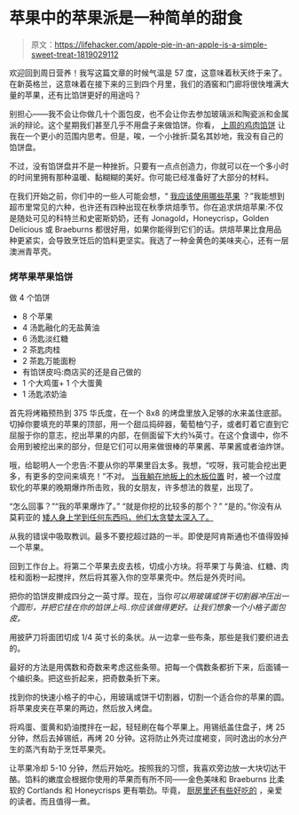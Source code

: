 # 苹果中的苹果派是一种简单的甜食

> 原文：<https://lifehacker.com/apple-pie-in-an-apple-is-a-simple-sweet-treat-1819029112>

欢迎回到周日营养！我写这篇文章的时候气温是 57 度，这意味着秋天终于来了。在新英格兰，这意味着在接下来的三到四个月里，我们的酒窖和门廊将很快堆满大量的苹果，还有比馅饼更好的用途吗？



别担心——我不会让你做几十个面包皮，也不会让你去参加玻璃派和陶瓷派和金属派的辩论。这个星期我们甚至几乎不用盘子来做馅饼。你看， [上周的鸡肉馅饼](https://skillet.lifehacker.com/make-quick-and-easy-pot-pies-in-your-microwave-1818691111) 让我在一个更小的范围内思考。但是，唉，一个小挫折:莫名其妙地，我没有自己的馅饼盘。

不过，没有馅饼盘并不是一种挫折。只要有一点点创造力，你就可以在一个多小时的时间里拥有那种温暖、黏糊糊的美好。你可能已经准备好了大部分的材料。

在我们开始之前，你们中的一些人可能会想，“ [我应该使用哪些苹果](https://skillet.lifehacker.com/forget-red-delicious-here-are-the-apples-you-should-us-1732697809) ？”我能想到超市里常见的六种，也许还有四种出现在秋季烘焙季节。你在追求烘焙苹果:不仅是随处可见的科特兰和史密斯奶奶，还有 Jonagold，Honeycrisp，Golden Delicious 或 Braeburns 都很好用，如果你能得到它们的话。烘焙苹果比食用品种更紧实，会导致烹饪后的馅料更坚实。我选了一种金黄色的美味夹心，还有一层澳洲青苹壳。

### 烤苹果苹果馅饼

做 4 个馅饼

*   8 个苹果
*   4 汤匙融化的无盐黄油
*   6 汤匙淡红糖
*   2 茶匙肉桂
*   2 茶匙万能面粉
*   有馅饼皮吗:商店买的还是自己做的
*   1 个大鸡蛋+ 1 个大蛋黄
*   1 汤匙浓奶油

首先将烤箱预热到 375 华氏度，在一个 8x8 的烤盘里放入足够的水来盖住底部。切掉你要填充的苹果的顶部，用一个甜瓜捣碎器，葡萄柚勺子，或者盯着它直到它屈服于你的意志，挖出苹果的内部，在侧面留下大约⅜英寸。在这个食谱中，你不会用到被挖出来的部分，但是它们可以用来做很棒的苹果酱、苹果酱或者油炸饼。

哦，给聪明人一个忠告:不要从你的苹果里舀太多。我想，“哎呀，我可能会挖出更多，有更多的空间来填充！”不对。 [当我躺在地板上的木板位置](https://68.media.tumblr.com/338a56ffba652b2dcffe0bfdfc0266b5/tumblr_inline_mpfkt7MjAj1qiuh5y.gif) 时，被一个过度软化的苹果的晚期爆炸所击败，我的女朋友，许多想法的救星，出现了。

“怎么回事？”“我的苹果爆炸了。”
“就是你挖的比较多的那个？”
“是的。”你没有从莫莉亚的 [矮人身上学到任何东西吗，他们太贪婪太深入了。](https://youtu.be/PfhZB7rQ7iA?t=11)

从我的错误中吸取教训。最多不要挖超过路的一半。即使是阿肯斯通也不值得毁掉一个苹果。

回到工作台上。将第二个苹果去皮去核，切成小方块。将苹果丁与黄油、红糖、肉桂和面粉一起搅拌，然后将其塞入你的空苹果壳中。然后是外壳时间。

把你的馅饼皮擀成四分之一英寸厚。现在，当你*可以用玻璃或饼干切割器冲压出一个圆形，并把它挂在你的馅饼上吗..你应该做得更好。让我们想象一个小格子面包皮。*

用披萨刀将面团切成 1/4 英寸长的条状。从一边拿一些布条，那些是我们要织进去的。

最好的方法是用偶数和奇数来考虑这些条带。把每一个偶数条都折下来，后面铺一个编织条。把这些折起来，把奇数条折下来。

找到你的快速小格子的中心，用玻璃或饼干切割器，切割一个适合你的苹果的圆。将苹果皮夹在苹果的两边，然后放入烤盘。

将鸡蛋、蛋黄和奶油搅拌在一起，轻轻刷在每个苹果上。用锡纸盖住盘子，烤 25 分钟，然后去掉锡纸，再烤 20 分钟。这将防止外壳过度褐变，同时逸出的水分产生的蒸汽有助于烹饪苹果壳。

让苹果冷却 5-10 分钟，然后开始吃。按照我的习惯，我喜欢旁边放一大块切达干酪。馅料的嫩度会根据你使用的苹果而有所不同——金色美味和 Braeburns 比柔软的 Cortlands 和 Honeycrisps 更有嚼劲。毕竟， [厨房里还有些好吃的](https://youtu.be/IOmtjCfuRvc?t=220) ，亲爱的读者。而且值得一煮。